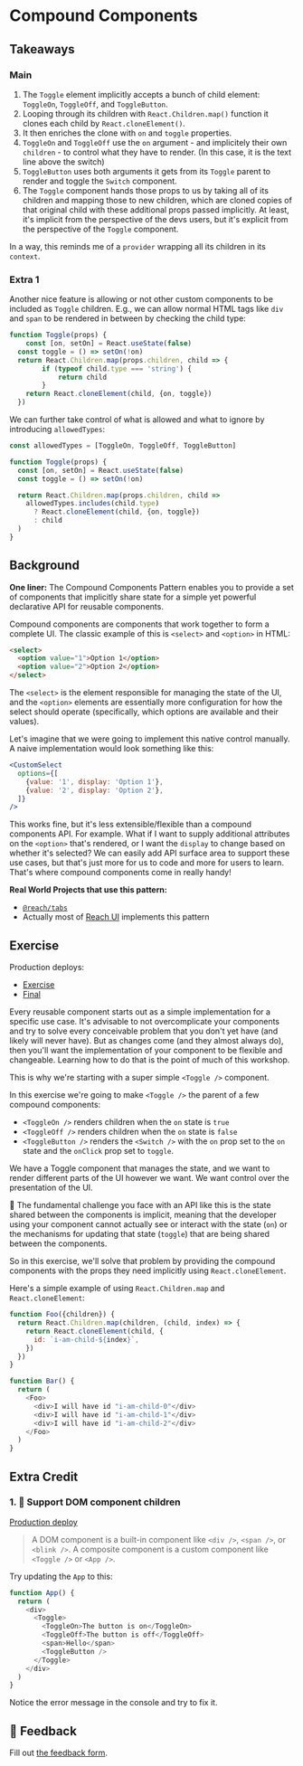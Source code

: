 # Compound Components

## Takeaways

### Main

1. The `Toggle` element implicitly accepts a bunch of child element: `ToggleOn`, `ToggleOff`, and `ToggleButton`.
2. Looping through its children with `React.Children.map()` function it clones each child by `React.cloneElement()`.
3. It then enriches the clone with `on` and `toggle` properties.
4. `ToggleOn` and `ToggleOff` use the `on` argument - and implicitely their own `children` - to control what they have to render. (In this case, it is the text line above the switch)
5. `ToggleButton` uses both arguments it gets from its `Toggle` parent to render and toggle the `Switch` component.
6. The `Toggle` component hands those props to us by taking all of its children and mapping those to new children, which are cloned copies of that original child with these additional props passed implicitly. At least, it's implicit from the perspective of the devs users, but it's explicit from the perspective of the `Toggle` component.

In a way, this reminds me of a `provider` wrapping all its children in its `context`.

### Extra 1

Another nice feature is allowing or not other custom components to be included as `Toggle` children. E.g., we can allow normal HTML tags like `div` and `span` to be rendered in between by checking the child type:

```js
function Toggle(props) {
	const [on, setOn] = React.useState(false)
  const toggle = () => setOn(!on)
  return React.Children.map(props.children, child => {
		if (typeof child.type === 'string') {
			return child
		}
    return React.cloneElement(child, {on, toggle})
  })
```

We can further take control of what is allowed and what to ignore by introducing `allowedTypes`:

```js
const allowedTypes = [ToggleOn, ToggleOff, ToggleButton]

function Toggle(props) {
  const [on, setOn] = React.useState(false)
  const toggle = () => setOn(!on)

  return React.Children.map(props.children, child =>
    allowedTypes.includes(child.type)
      ? React.cloneElement(child, {on, toggle})
      : child
  )
}
```

## Background

**One liner:** The Compound Components Pattern enables you to provide a set of
components that implicitly share state for a simple yet powerful declarative API
for reusable components.

Compound components are components that work together to form a complete UI. The
classic example of this is `<select>` and `<option>` in HTML:

```html
<select>
  <option value="1">Option 1</option>
  <option value="2">Option 2</option>
</select>
```

The `<select>` is the element responsible for managing the state of the UI, and
the `<option>` elements are essentially more configuration for how the select
should operate (specifically, which options are available and their values).

Let's imagine that we were going to implement this native control manually. A
naive implementation would look something like this:

```jsx
<CustomSelect
  options={[
    {value: '1', display: 'Option 1'},
    {value: '2', display: 'Option 2'},
  ]}
/>
```

This works fine, but it's less extensible/flexible than a compound components
API. For example. What if I want to supply additional attributes on the
`<option>` that's rendered, or I want the `display` to change based on whether
it's selected? We can easily add API surface area to support these use cases,
but that's just more for us to code and more for users to learn. That's where
compound components come in really handy!

**Real World Projects that use this pattern:**

- [`@reach/tabs`](https://reach.tech/tabs)
- Actually most of [Reach UI](https://reach.tech/reach-ui) implements this pattern

## Exercise

Production deploys:

- [Exercise](http://advanced-react-patterns.netlify.app/isolated/exercise/02.js)
- [Final](http://advanced-react-patterns.netlify.app/isolated/final/02.js)

Every reusable component starts out as a simple implementation for a specific
use case. It's advisable to not overcomplicate your components and try to solve
every conceivable problem that you don't yet have (and likely will never have).
But as changes come (and they almost always do), then you'll want the
implementation of your component to be flexible and changeable. Learning how to
do that is the point of much of this workshop.

This is why we're starting with a super simple `<Toggle />` component.

In this exercise we're going to make `<Toggle />` the parent of a few compound
components:

- `<ToggleOn />` renders children when the `on` state is `true`
- `<ToggleOff />` renders children when the `on` state is `false`
- `<ToggleButton />` renders the `<Switch />` with the `on` prop set to the `on`
  state and the `onClick` prop set to `toggle`.

We have a Toggle component that manages the state, and we want to render
different parts of the UI however we want. We want control over the presentation
of the UI.

🦉 The fundamental challenge you face with an API like this is the state shared
between the components is implicit, meaning that the developer using your
component cannot actually see or interact with the state (`on`) or the
mechanisms for updating that state (`toggle`) that are being shared between the
components.

So in this exercise, we'll solve that problem by providing the compound
components with the props they need implicitly using `React.cloneElement`.

Here's a simple example of using `React.Children.map` and `React.cloneElement`:

```javascript
function Foo({children}) {
  return React.Children.map(children, (child, index) => {
    return React.cloneElement(child, {
      id: `i-am-child-${index}`,
    })
  })
}

function Bar() {
  return (
    <Foo>
      <div>I will have id "i-am-child-0"</div>
      <div>I will have id "i-am-child-1"</div>
      <div>I will have id "i-am-child-2"</div>
    </Foo>
  )
}
```

## Extra Credit

### 1. 💯 Support DOM component children

[Production deploy](http://advanced-react-patterns.netlify.app/isolated/final/02.extra-1.js)

> A DOM component is a built-in component like `<div />`, `<span />`, or
> `<blink />`. A composite component is a custom component like `<Toggle />` or
> `<App />`.

Try updating the `App` to this:

```javascript
function App() {
  return (
    <div>
      <Toggle>
        <ToggleOn>The button is on</ToggleOn>
        <ToggleOff>The button is off</ToggleOff>
        <span>Hello</span>
        <ToggleButton />
      </Toggle>
    </div>
  )
}
```

Notice the error message in the console and try to fix it.

## 🦉 Feedback

Fill out
[the feedback form](https://ws.kcd.im/?ws=Advanced%20React%20Patterns%20%F0%9F%A4%AF&e=02%3A%20Compound%20Components&em=).
